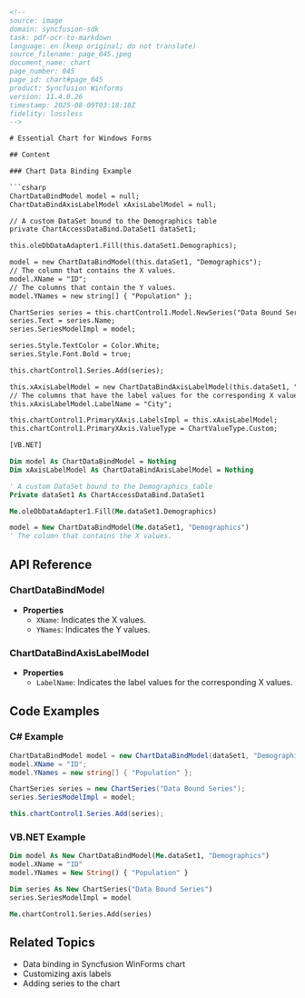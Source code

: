 ```html
<!-- 
source: image
domain: syncfusion-sdk
task: pdf-ocr-to-markdown
language: en (keep original; do not translate)
source_filename: page_045.jpeg
document_name: chart
page_number: 045
page_id: chart#page_045
product: Syncfusion Winforms
version: 11.4.0.26
timestamp: 2025-08-09T03:18:18Z
fidelity: lossless
-->

# Essential Chart for Windows Forms

## Content

### Chart Data Binding Example

```csharp
ChartDataBindModel model = null;
ChartDataBindAxisLabelModel xAxisLabelModel = null;

// A custom DataSet bound to the Demographics table
private ChartAccessDataBind.DataSet1 dataSet1;

this.oleDbDataAdapter1.Fill(this.dataSet1.Demographics);

model = new ChartDataBindModel(this.dataSet1, "Demographics");
// The column that contains the X values.
model.XName = "ID";
// The columns that contain the Y values.
model.YNames = new string[] { "Population" };

ChartSeries series = this.chartControl1.Model.NewSeries("Data Bound Series");
series.Text = series.Name;
series.SeriesModelImpl = model;

series.Style.TextColor = Color.White;
series.Style.Font.Bold = true;

this.chartControl1.Series.Add(series);

this.xAxisLabelModel = new ChartDataBindAxisLabelModel(this.dataSet1, "Demographics");
// The columns that have the label values for the corresponding X values.
this.xAxisLabelModel.LabelName = "City";

this.chartControl1.PrimaryXAxis.LabelsImpl = this.xAxisLabelModel;
this.chartControl1.PrimaryXAxis.ValueType = ChartValueType.Custom;
```

```vb
[VB.NET]

Dim model As ChartDataBindModel = Nothing
Dim xAxisLabelModel As ChartDataBindAxisLabelModel = Nothing

' A custom DataSet bound to the Demographics table
Private dataSet1 As ChartAccessDataBind.DataSet1

Me.oleDbDataAdapter1.Fill(Me.dataSet1.Demographics)

model = New ChartDataBindModel(Me.dataSet1, "Demographics")
' The column that contains the X values.
```

## API Reference

### ChartDataBindModel

- **Properties**
  - `XName`: Indicates the X values.
  - `YNames`: Indicates the Y values.
  
### ChartDataBindAxisLabelModel

- **Properties**
  - `LabelName`: Indicates the label values for the corresponding X values.

## Code Examples

### C# Example

```csharp
ChartDataBindModel model = new ChartDataBindModel(dataSet1, "Demographics");
model.XName = "ID";
model.YNames = new string[] { "Population" };

ChartSeries series = new ChartSeries("Data Bound Series");
series.SeriesModelImpl = model;

this.chartControl1.Series.Add(series);
```

### VB.NET Example

```vb
Dim model As New ChartDataBindModel(Me.dataSet1, "Demographics")
model.XName = "ID"
model.YNames = New String() { "Population" }

Dim series As New ChartSeries("Data Bound Series")
series.SeriesModelImpl = model

Me.chartControl1.Series.Add(series)
```

## Related Topics

- Data binding in Syncfusion WinForms chart
- Customizing axis labels
- Adding series to the chart

<!-- tags: [Syncfusion WinForms, chart, data binding, axis labels, series] keywords: [ChartDataBindModel, ChartDataBindAxisLabelModel, ChartSeries, Data Binding, XAxis, YAxis, LabelsImpl, ValueType] -->
```